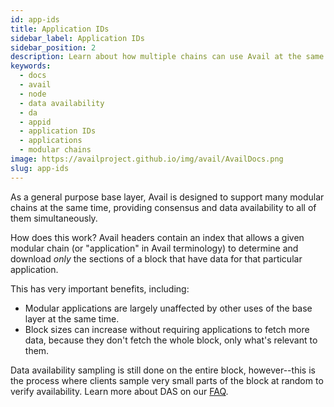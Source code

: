 ```yaml
---
id: app-ids
title: Application IDs
sidebar_label: Application IDs
sidebar_position: 2
description: Learn about how multiple chains can use Avail at the same time
keywords:
  - docs
  - avail
  - node
  - data availability
  - da
  - appid
  - application IDs
  - applications
  - modular chains
image: https://availproject.github.io/img/avail/AvailDocs.png
slug: app-ids
---
```


As a general purpose base layer, Avail is designed to support many
modular chains at the same time, providing consensus and data
availability to all of them simultaneously.

How does this work? Avail headers contain an index that allows a given
modular chain (or "application" in Avail terminology) to determine and
download _only_ the sections of a block that have data for that
particular application.

This has very important benefits, including:
* Modular applications are largely unaffected by other uses of the
  base layer at the same time.
* Block sizes can increase without requiring applications to fetch
  more data, because they don't fetch the whole block, only what's
  relevant to them.

Data availability sampling is still done on the entire block,
however--this is the process where clients sample very small parts of
the block at random to verify availability. Learn more about DAS on
our [FAQ](/faq).
